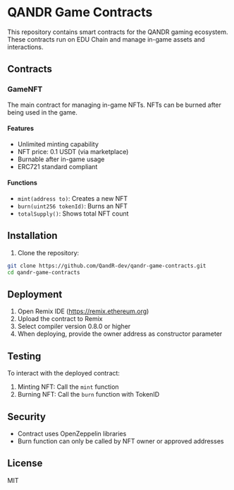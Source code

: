 # QANDR Game Contracts

This repository contains smart contracts for the QANDR gaming ecosystem. These contracts run on EDU Chain and manage in-game assets and interactions.

## Contracts

### GameNFT
The main contract for managing in-game NFTs. NFTs can be burned after being used in the game.

#### Features
- Unlimited minting capability
- NFT price: 0.1 USDT (via marketplace)
- Burnable after in-game usage
- ERC721 standard compliant

#### Functions
- `mint(address to)`: Creates a new NFT
- `burn(uint256 tokenId)`: Burns an NFT
- `totalSupply()`: Shows total NFT count

## Installation

1. Clone the repository:
```bash
git clone https://github.com/QandR-dev/qandr-game-contracts.git
cd qandr-game-contracts
```

## Deployment

1. Open Remix IDE (https://remix.ethereum.org)
2. Upload the contract to Remix
3. Select compiler version 0.8.0 or higher
4. When deploying, provide the owner address as constructor parameter

## Testing

To interact with the deployed contract:
1. Minting NFT: Call the `mint` function
2. Burning NFT: Call the `burn` function with TokenID

## Security

- Contract uses OpenZeppelin libraries
- Burn function can only be called by NFT owner or approved addresses

## License

MIT

